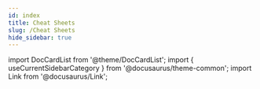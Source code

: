 ```yaml
---
id: index
title: Cheat Sheets
slug: /Cheat Sheets
hide_sidebar: true
---
```


import DocCardList from '@theme/DocCardList';
import { useCurrentSidebarCategory } from '@docusaurus/theme-common';
import Link from '@docusaurus/Link';


<DocCardList items={useCurrentSidebarCategory().items} />
